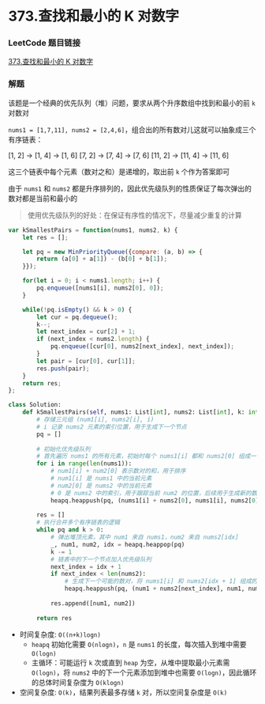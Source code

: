 # 373.查找和最小的 K 对数字

### LeetCode 题目链接

[373.查找和最小的 K 对数字](https://leetcode.cn/problems/find-k-pairs-with-smallest-sums/)

### 解题

该题是一个经典的优先队列（堆）问题，要求从两个升序数组中找到和最小的前 `k` 对数对

`nums1 = [1,7,11], nums2 = [2,4,6]`，组合出的所有数对儿这就可以抽象成三个有序链表：

[1, 2] -> [1, 4] -> [1, 6]
[7, 2] -> [7, 4] -> [7, 6]
[11, 2] -> [11, 4] -> [11, 6]

这三个链表中每个元素（数对之和）是递增的，取出前 `k` 个作为答案即可

由于 `nums1` 和 `nums2` 都是升序排列的，因此优先级队列的性质保证了每次弹出的数对都是当前和最小的

> 使用优先级队列的好处：在保证有序性的情况下，尽量减少重复的计算

```js
var kSmallestPairs = function(nums1, nums2, k) {
    let res = [];

    let pq = new MinPriorityQueue({compare: (a, b) => {
        return (a[0] + a[1]) - (b[0] + b[1]);
    }});

    for(let i = 0; i < nums1.length; i++) {
        pq.enqueue([nums1[i], nums2[0], 0]);
    } 

    while(!pq.isEmpty() && k > 0) {
        let cur = pq.dequeue();
        k--;
        let next_index = cur[2] + 1;
        if (next_index < nums2.length) {
            pq.enqueue([cur[0], nums2[next_index], next_index]);
        }
        let pair = [cur[0], cur[1]];
        res.push(pair);
    }
    return res;
};
```
```python
class Solution:
    def kSmallestPairs(self, nums1: List[int], nums2: List[int], k: int) -> List[List[int]]:
        # 存储三元组 (num1[i], nums2[i], i)
        # i 记录 nums2 元素的索引位置，用于生成下一个节点
        pq = []
        
        # 初始化优先级队列
        # 首先遍历 nums1 的所有元素，初始时每个 nums1[i] 都和 nums2[0] 组成一个数对 (nums1[i], nums2[0])，并将这些数对加入优先级队列中
        for i in range(len(nums1)):
            # num1[i] + num2[0] 表示数对的和，用于排序
            # num1[i] 是 nums1 中的当前元素
            # num2[0] 是 nums2 中的当前元素
            # 0 是 nums2 中的索引，用于跟踪当前 num2 的位置，后续用于生成新的数对
            heapq.heappush(pq, (nums1[i] + nums2[0], nums1[i], nums2[0], 0))
        
        res = []
        # 执行合并多个有序链表的逻辑
        while pq and k > 0:
            # 弹出堆顶元素，其中 num1 来自 nums1，num2 来自 nums2[idx]
            _, num1, num2, idx = heapq.heappop(pq)
            k -= 1
            # 链表中的下一个节点加入优先级队列
            next_index = idx + 1
            if next_index < len(nums2):
                # 生成下一个可能的数对，将 nums1[i] 和 nums2[idx + 1] 组成的新数对加入堆中，即向右扩展 nums2 中的索引
                heapq.heappush(pq, (num1 + nums2[next_index], num1, nums2[next_index], next_index))
            
            res.append([num1, num2])
        
        return res
```
- 时间复杂度: `O((n+k)logn)`
  - `heapq` 初始化需要 `O(nlogn)`，`n` 是 `nums1` 的长度，每次插入到堆中需要 `O(logn)`
  - 主循环：可能运行 `k` 次或直到 `heap` 为空，从堆中提取最小元素需 `O(logn)`，将 `nums2` 中的下一个元素添加到堆中也需要 `O(logn)`，因此循环的总体时间复杂度为 `O(klogn)`
- 空间复杂度: `O(k)`，结果列表最多存储 `k` 对，所以空间复杂度是 `O(k)`